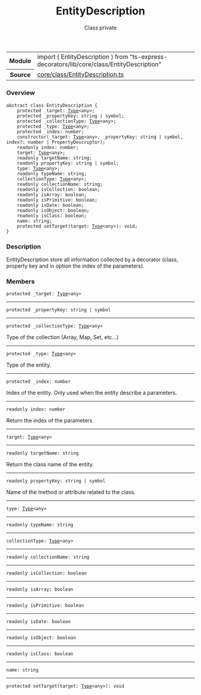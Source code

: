 <header class="symbol-info-header">    <h1 id="entitydescription">EntityDescription</h1>    <label class="symbol-info-type-label class">Class</label>    <label class="api-type-label private">private</label>  </header>
<section class="symbol-info">      <table class="is-full-width">        <tbody>        <tr>          <th>Module</th>          <td>            <div class="lang-typescript">                <span class="token keyword">import</span> { EntityDescription }                 <span class="token keyword">from</span>                 <span class="token string">"ts-express-decorators/lib/core/class/EntityDescription"</span>                            </div>          </td>        </tr>        <tr>          <th>Source</th>          <td>            <a href="https://romakita.github.io/ts-express-decorators/#//blob/v2.13.0/src/core/class/EntityDescription.ts#L0-L0">                core/class/EntityDescription.ts            </a>        </td>        </tr>                </tbody>      </table>    </section>

### Overview

<pre><code class="typescript-lang"><span class="token keyword">abstract</span> <span class="token keyword">class</span> EntityDescription <span class="token punctuation">{</span>
    <span class="token keyword">protected</span> _target<span class="token punctuation">:</span> <a href="#api/common/core/type"><span class="token">Type</span></a><<span class="token keyword">any</span>><span class="token punctuation">;</span>
    <span class="token keyword">protected</span> _propertyKey<span class="token punctuation">:</span> <span class="token keyword">string</span> | symbol<span class="token punctuation">;</span>
    <span class="token keyword">protected</span> _collectionType<span class="token punctuation">:</span> <a href="#api/common/core/type"><span class="token">Type</span></a><<span class="token keyword">any</span>><span class="token punctuation">;</span>
    <span class="token keyword">protected</span> _type<span class="token punctuation">:</span> <a href="#api/common/core/type"><span class="token">Type</span></a><<span class="token keyword">any</span>><span class="token punctuation">;</span>
    <span class="token keyword">protected</span> _index<span class="token punctuation">:</span> <span class="token keyword">number</span><span class="token punctuation">;</span>
    <span class="token keyword">constructor</span><span class="token punctuation">(</span>_target<span class="token punctuation">:</span> <a href="#api/common/core/type"><span class="token">Type</span></a><<span class="token keyword">any</span>><span class="token punctuation">,</span> _propertyKey<span class="token punctuation">:</span> <span class="token keyword">string</span> | symbol<span class="token punctuation">,</span> index?<span class="token punctuation">:</span> <span class="token keyword">number</span> | PropertyDescriptor<span class="token punctuation">)</span><span class="token punctuation">;</span>
    <span class="token keyword">readonly</span> index<span class="token punctuation">:</span> <span class="token keyword">number</span><span class="token punctuation">;</span>
    target<span class="token punctuation">:</span> <a href="#api/common/core/type"><span class="token">Type</span></a><<span class="token keyword">any</span>><span class="token punctuation">;</span>
    <span class="token keyword">readonly</span> targetName<span class="token punctuation">:</span> <span class="token keyword">string</span><span class="token punctuation">;</span>
    <span class="token keyword">readonly</span> propertyKey<span class="token punctuation">:</span> <span class="token keyword">string</span> | symbol<span class="token punctuation">;</span>
    type<span class="token punctuation">:</span> <a href="#api/common/core/type"><span class="token">Type</span></a><<span class="token keyword">any</span>><span class="token punctuation">;</span>
    <span class="token keyword">readonly</span> typeName<span class="token punctuation">:</span> <span class="token keyword">string</span><span class="token punctuation">;</span>
    collectionType<span class="token punctuation">:</span> <a href="#api/common/core/type"><span class="token">Type</span></a><<span class="token keyword">any</span>><span class="token punctuation">;</span>
    <span class="token keyword">readonly</span> collectionName<span class="token punctuation">:</span> <span class="token keyword">string</span><span class="token punctuation">;</span>
    <span class="token keyword">readonly</span> isCollection<span class="token punctuation">:</span> <span class="token keyword">boolean</span><span class="token punctuation">;</span>
    <span class="token keyword">readonly</span> isArray<span class="token punctuation">:</span> <span class="token keyword">boolean</span><span class="token punctuation">;</span>
    <span class="token keyword">readonly</span> isPrimitive<span class="token punctuation">:</span> <span class="token keyword">boolean</span><span class="token punctuation">;</span>
    <span class="token keyword">readonly</span> isDate<span class="token punctuation">:</span> <span class="token keyword">boolean</span><span class="token punctuation">;</span>
    <span class="token keyword">readonly</span> isObject<span class="token punctuation">:</span> <span class="token keyword">boolean</span><span class="token punctuation">;</span>
    <span class="token keyword">readonly</span> isClass<span class="token punctuation">:</span> <span class="token keyword">boolean</span><span class="token punctuation">;</span>
    name<span class="token punctuation">:</span> <span class="token keyword">string</span><span class="token punctuation">;</span>
    <span class="token keyword">protected</span> <span class="token function">setTarget</span><span class="token punctuation">(</span>target<span class="token punctuation">:</span> <a href="#api/common/core/type"><span class="token">Type</span></a><<span class="token keyword">any</span>><span class="token punctuation">)</span><span class="token punctuation">:</span> <span class="token keyword">void</span><span class="token punctuation">;</span>
<span class="token punctuation">}</span></code></pre>

### Description

EntityDescription store all information collected by a decorator (class, property key and in option the index of the parameters).

### Members

<div class="method-overview"><pre><code class="typescript-lang"><span class="token keyword">protected</span> _target<span class="token punctuation">:</span> <a href="#api/common/core/type"><span class="token">Type</span></a><<span class="token keyword">any</span>></code></pre></div>
<hr />
<div class="method-overview"><pre><code class="typescript-lang"><span class="token keyword">protected</span> _propertyKey<span class="token punctuation">:</span> <span class="token keyword">string</span> | symbol</code></pre></div>
<hr />
<div class="method-overview"><pre><code class="typescript-lang"><span class="token keyword">protected</span> _collectionType<span class="token punctuation">:</span> <a href="#api/common/core/type"><span class="token">Type</span></a><<span class="token keyword">any</span>></code></pre></div>
Type of the collection (Array, Map, Set, etc...)
<hr />
<div class="method-overview"><pre><code class="typescript-lang"><span class="token keyword">protected</span> _type<span class="token punctuation">:</span> <a href="#api/common/core/type"><span class="token">Type</span></a><<span class="token keyword">any</span>></code></pre></div>
Type of the entity.
<hr />
<div class="method-overview"><pre><code class="typescript-lang"><span class="token keyword">protected</span> _index<span class="token punctuation">:</span> <span class="token keyword">number</span></code></pre></div>
Index of the entity. Only used when the entity describe a parameters.
<hr />
<div class="method-overview"><pre><code class="typescript-lang"><span class="token keyword">readonly</span> index<span class="token punctuation">:</span> <span class="token keyword">number</span></code></pre></div>
Return the index of the parameters.
<hr />
<div class="method-overview"><pre><code class="typescript-lang">target<span class="token punctuation">:</span> <a href="#api/common/core/type"><span class="token">Type</span></a><<span class="token keyword">any</span>></code></pre></div>
<hr />
<div class="method-overview"><pre><code class="typescript-lang"><span class="token keyword">readonly</span> targetName<span class="token punctuation">:</span> <span class="token keyword">string</span></code></pre></div>
Return the class name of the entity.
<hr />
<div class="method-overview"><pre><code class="typescript-lang"><span class="token keyword">readonly</span> propertyKey<span class="token punctuation">:</span> <span class="token keyword">string</span> | symbol</code></pre></div>
Name of the method or attribute related to the class.
<hr />
<div class="method-overview"><pre><code class="typescript-lang">type<span class="token punctuation">:</span> <a href="#api/common/core/type"><span class="token">Type</span></a><<span class="token keyword">any</span>></code></pre></div>
<hr />
<div class="method-overview"><pre><code class="typescript-lang"><span class="token keyword">readonly</span> typeName<span class="token punctuation">:</span> <span class="token keyword">string</span></code></pre></div>
<hr />
<div class="method-overview"><pre><code class="typescript-lang">collectionType<span class="token punctuation">:</span> <a href="#api/common/core/type"><span class="token">Type</span></a><<span class="token keyword">any</span>></code></pre></div>
<hr />
<div class="method-overview"><pre><code class="typescript-lang"><span class="token keyword">readonly</span> collectionName<span class="token punctuation">:</span> <span class="token keyword">string</span></code></pre></div>
<hr />
<div class="method-overview"><pre><code class="typescript-lang"><span class="token keyword">readonly</span> isCollection<span class="token punctuation">:</span> <span class="token keyword">boolean</span></code></pre></div>
<hr />
<div class="method-overview"><pre><code class="typescript-lang"><span class="token keyword">readonly</span> isArray<span class="token punctuation">:</span> <span class="token keyword">boolean</span></code></pre></div>
<hr />
<div class="method-overview"><pre><code class="typescript-lang"><span class="token keyword">readonly</span> isPrimitive<span class="token punctuation">:</span> <span class="token keyword">boolean</span></code></pre></div>
<hr />
<div class="method-overview"><pre><code class="typescript-lang"><span class="token keyword">readonly</span> isDate<span class="token punctuation">:</span> <span class="token keyword">boolean</span></code></pre></div>
<hr />
<div class="method-overview"><pre><code class="typescript-lang"><span class="token keyword">readonly</span> isObject<span class="token punctuation">:</span> <span class="token keyword">boolean</span></code></pre></div>
<hr />
<div class="method-overview"><pre><code class="typescript-lang"><span class="token keyword">readonly</span> isClass<span class="token punctuation">:</span> <span class="token keyword">boolean</span></code></pre></div>
<hr />
<div class="method-overview"><pre><code class="typescript-lang">name<span class="token punctuation">:</span> <span class="token keyword">string</span></code></pre></div>
<hr />
<div class="method-overview"><pre><code class="typescript-lang"><span class="token keyword">protected</span> <span class="token function">setTarget</span><span class="token punctuation">(</span>target<span class="token punctuation">:</span> <a href="#api/common/core/type"><span class="token">Type</span></a><<span class="token keyword">any</span>><span class="token punctuation">)</span><span class="token punctuation">:</span> <span class="token keyword">void</span></code></pre></div>

